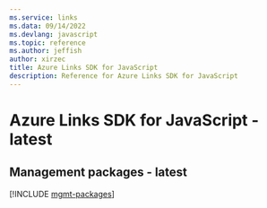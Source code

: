 ```yaml
---
ms.service: links
ms.data: 09/14/2022
ms.devlang: javascript
ms.topic: reference
ms.author: jeffish
author: xirzec
title: Azure Links SDK for JavaScript
description: Reference for Azure Links SDK for JavaScript
---
```

# Azure Links SDK for JavaScript - latest

## Management packages - latest
[!INCLUDE [mgmt-packages](links-mgmt-index.md)]